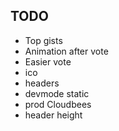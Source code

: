 ## TODO

 + Top gists
 + Animation after vote
 + Easier vote
 + ico
 + headers
 + devmode static
 + prod Cloudbees
 + header height
